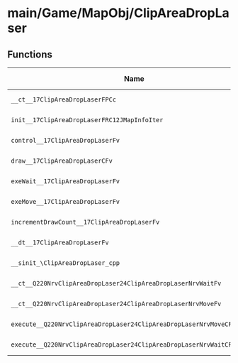 # main/Game/MapObj/ClipAreaDropLaser

## Functions

| Name | Address | Match % |
|------|---------|---------|
| `__ct__17ClipAreaDropLaserFPCc` | `0x801C18D4` | :x: (0.0%) |
| `init__17ClipAreaDropLaserFRC12JMapInfoIter` | `0x801C1930` | :x: (0.0%) |
| `control__17ClipAreaDropLaserFv` | `0x801C1A18` | :x: (0.0%) |
| `draw__17ClipAreaDropLaserCFv` | `0x801C1A1C` | :x: (0.0%) |
| `exeWait__17ClipAreaDropLaserFv` | `0x801C1B18` | :x: (0.0%) |
| `exeMove__17ClipAreaDropLaserFv` | `0x801C1B88` | :x: (0.0%) |
| `incrementDrawCount__17ClipAreaDropLaserFv` | `0x801C1CE8` | :x: (0.0%) |
| `__dt__17ClipAreaDropLaserFv` | `0x801C1D24` | :x: (0.0%) |
| `__sinit_\ClipAreaDropLaser_cpp` | `0x801C1D80` | :x: (0.0%) |
| `__ct__Q220NrvClipAreaDropLaser24ClipAreaDropLaserNrvWaitFv` | `0x801C1DAC` | :x: (0.0%) |
| `__ct__Q220NrvClipAreaDropLaser24ClipAreaDropLaserNrvMoveFv` | `0x801C1DBC` | :x: (0.0%) |
| `execute__Q220NrvClipAreaDropLaser24ClipAreaDropLaserNrvMoveCFP5Spine` | `0x801C1DCC` | :x: (0.0%) |
| `execute__Q220NrvClipAreaDropLaser24ClipAreaDropLaserNrvWaitCFP5Spine` | `0x801C1DD4` | :x: (0.0%) |